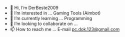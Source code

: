 - 👋 Hi, I’m DerBeste2009
- 👀 I’m interested in ... Gaming Tools (Aimbot)
- 🌱 I’m currently learning ... Programming
- 💞️ I’m looking to collaborate on ...
- 📫 How to reach me ... E-mail pc.dok.123@gmail.com

<!---
DerBeste2009 is a ✨ special ✨ repository because its `README.md` (this file) appears on your GitHub profile.
You can click the Preview link to take a look at your changes.
--->
